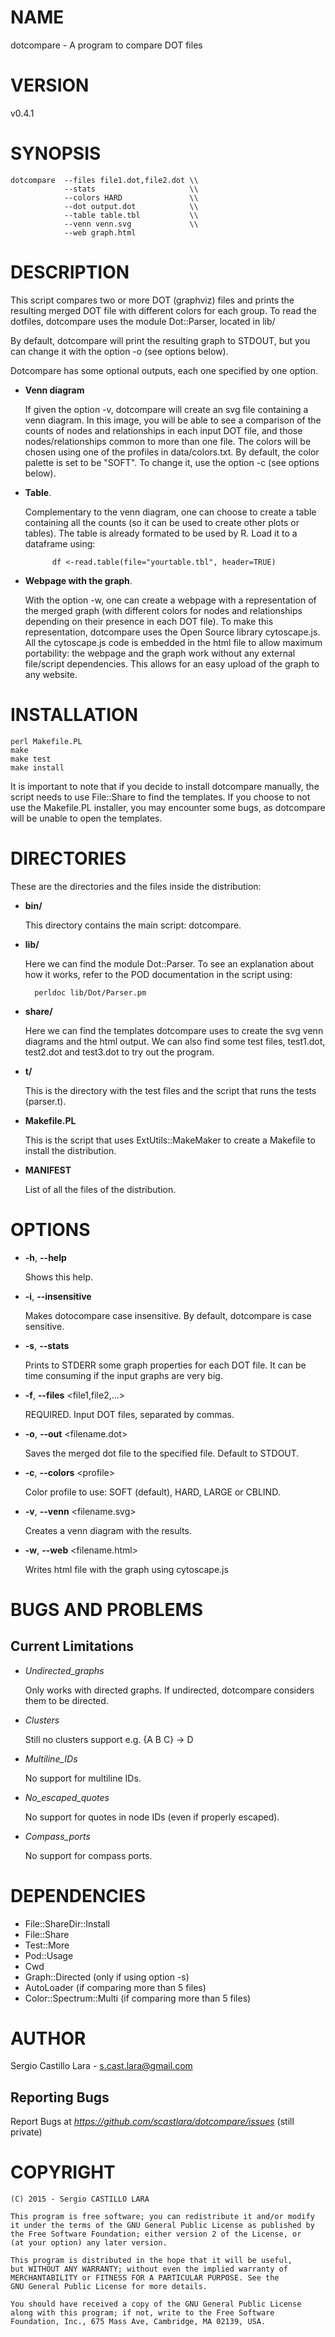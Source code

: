 # NAME

dotcompare - A program to compare DOT files

# VERSION

v0.4.1

# SYNOPSIS

    dotcompare  --files file1.dot,file2.dot \\  
                --stats                     \\
                --colors HARD               \\   
                --dot output.dot            \\   
                --table table.tbl           \\ 
                --venn venn.svg             \\ 
                --web graph.html               

# DESCRIPTION

This script compares two or more DOT (graphviz) files and 
prints the resulting merged DOT file with different 
colors for each group. To read the dotfiles, dotcompare uses the module
Dot::Parser, located in lib/

By default, dotcompare will print the resulting graph to
STDOUT, but you can change it with the option -o (see options below).

Dotcompare has some optional outputs, each one specified by one 
option.

- **Venn diagram** 

    If given the option -v, dotcompare will create an
    svg file containing a venn diagram. In this image, you will be able to see
    a comparison of the counts of nodes and relationships in each input DOT file,
    and those nodes/relationships common to more than one file. The colors will be
    chosen using one of the profiles in data/colors.txt. By default, the color palette
    is set to be "SOFT". To change it, use the option -c (see options below).

- **Table**. 

    Complementary to the venn diagram, one can choose to create a 
    table containing all the counts (so it can be used to create other plots or tables). The 
    table is already formated to be used by R. Load it to a dataframe using:

            df <-read.table(file="yourtable.tbl", header=TRUE)

- **Webpage with the graph**. 

    With the option -w, one can create a webpage
    with a representation of the merged graph (with different colors for nodes and 
    relationships depending on their presence in each DOT file). To make this representation,
    dotcompare uses the Open Source library cytoscape.js. All the cytoscape.js code is
    embedded in the html file to allow maximum portability: the webpage and the graph work
    without any external file/script dependencies. This allows for an easy upload of the graph
    to any website.

# INSTALLATION

    perl Makefile.PL
    make
    make test
    make install

It is important to note that if you decide to install dotcompare manually, the script needs to use File::Share to find
the templates. If you choose to not use the Makefile.PL installer, you may encounter some bugs, as dotcompare will be unable to open
the templates.

# DIRECTORIES

These are the directories and the files inside the distribution:

- **bin/**

    This directory contains the main script: dotcompare.

- **lib/**

    Here we can find the module Dot::Parser. To see an explanation about how it works, refer to the POD documentation
    in the script using:

        perldoc lib/Dot/Parser.pm

- **share/**

    Here we can find the templates dotcompare uses to create the svg venn diagrams and the html output. We can also find
    some test files, test1.dot, test2.dot and test3.dot to try out the program.

- **t/** 

    This is the directory with the test files and the script that runs the tests (parser.t).

- **Makefile.PL**

    This is the script that uses ExtUtils::MakeMaker to create a Makefile to install the distribution.

- **MANIFEST**

    List of all the files of the distribution.

# OPTIONS

- **-h**, **--help**               

    Shows this help. 

- **-i**, **--insensitive** 

    Makes dotocompare case insensitive. By default, dotcompare is case sensitive.  

- **-s**, **--stats** 

    Prints to STDERR some graph properties for each DOT file. It can be time consuming if the
    input graphs are very big.

- **-f**, **--files** &lt;file1,file2,...>

    REQUIRED. Input DOT files, separated by commas.    

- **-o**, **--out** &lt;filename.dot>

    Saves the merged dot file to the specified file. Default to STDOUT.

- **-c**, **--colors** &lt;profile>

    Color profile to use: SOFT (default), HARD, LARGE or CBLIND.

- **-v**, **--venn** &lt;filename.svg>

    Creates a venn diagram with the results. 

- **-w**, **--web** &lt;filename.html>

    Writes html file with the graph using cytoscape.js

# BUGS AND PROBLEMS

## Current Limitations

- _Undirected\_graphs_ 

    Only works with directed graphs. If undirected, 
    dotcompare considers them to be directed.

- _Clusters_ 

    Still no clusters support e.g. {A B C} -> D

- _Multiline\_IDs_ 

    No support for multiline IDs.

- _No\_escaped\_quotes_

    No support for quotes in node IDs (even if properly escaped).

- _Compass\_ports_ 

    No support for compass ports.

# DEPENDENCIES

- File::ShareDir::Install
- File::Share
- Test::More
- Pod::Usage
- Cwd
- Graph::Directed (only if using option -s)
- AutoLoader (if comparing more than 5 files)    
- Color::Spectrum::Multi (if comparing more than 5 files)    

# AUTHOR

Sergio Castillo Lara - s.cast.lara@gmail.com

## Reporting Bugs

Report Bugs at _https://github.com/scastlara/dotcompare/issues_ (still private)

# COPYRIGHT 

    (C) 2015 - Sergio CASTILLO LARA

    This program is free software; you can redistribute it and/or modify
    it under the terms of the GNU General Public License as published by
    the Free Software Foundation; either version 2 of the License, or
    (at your option) any later version.

    This program is distributed in the hope that it will be useful,
    but WITHOUT ANY WARRANTY; without even the implied warranty of
    MERCHANTABILITY or FITNESS FOR A PARTICULAR PURPOSE. See the
    GNU General Public License for more details.

    You should have received a copy of the GNU General Public License
    along with this program; if not, write to the Free Software
    Foundation, Inc., 675 Mass Ave, Cambridge, MA 02139, USA.
